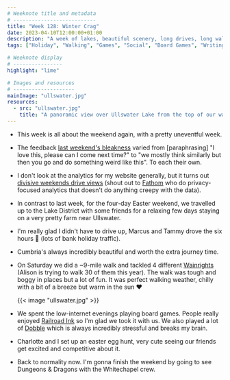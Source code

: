 ```yaml
---
# Weeknote title and metadata
# ---------------------------
title: "Week 128: Winter Crag"
date: 2023-04-10T12:00:00+01:00
description: "A week of lakes, beautiful scenery, long drives, long walks, easter egg hunts with friends, meta weeknotes, Railroad Ink, and looking forward to the D&D movie"
tags: ["Holiday", "Walking", "Games", "Social", "Board Games", "Writing", "Films", "D&D"]

# Weeknote display
# ----------------
highlight: "lime"

# Images and resources
# --------------------
mainImage: "ullswater.jpg"
resources:
  - src: "ullswater.jpg"
    title: "A panoramic view over Ullswater Lake from the top of our walk. The sun is shining and the sky is blue."
---
```


  * This week is all about the weekend again, with a pretty uneventful week.

  * The feedback [last weekend's bleakness](/weeknotes/127/) varied from [paraphrasing] "I love this, please can I come next time?" to "we mostly think similarly but then you go and do something weird like this". To each their own.

  * I don't look at the analytics for my website generally, but it turns out [divisive weekends drive views](https://app.usefathom.com/share/lzdrdpso/rowanmanning.com?from=2023-03-10+00%3A00%3A00&page=1&range=custom&sort=visitors%3Adesc&to=2023-04-10+23%3A59%3A59) (shout out to [Fathom](https://usefathom.com/ref/PM56BH) who do privacy-focused analytics that doesn't do anything creepy with the data).

  * In contrast to last week, for the four-day Easter weekend, we travelled up to the Lake District with some friends for a relaxing few days staying on a very pretty farm near Ullswater.

  * I'm really glad I didn't have to drive up, Marcus and Tammy drove the six hours :grimacing: (lots of bank holiday traffic).

  * Cumbria's always incredibly beautiful and worth the extra journey time.

  * On Saturday we did a ~9-mile walk and tackled 4 different [Wainrights](https://en.wikipedia.org/wiki/Alfred_Wainwright) (Alison is trying to walk 30 of them this year). The walk was tough and boggy in places but a lot of fun. It was perfect walking weather, chilly with a bit of a breeze but warm in the sun :heart:

    {{< image "ullswater.jpg" >}}

  * We spent the low-internet evenings playing board games. People really enjoyed [Railroad Ink](https://boardgamegeek.com/boardgame/245654/railroad-ink-deep-blue-edition) so I'm glad we took it with us. We also played a lot of [Dobble](https://boardgamegeek.com/boardgame/63268/spot-it) which is always incredibly stressful and breaks my brain.

  * Charlotte and I set up an easter egg hunt, very cute seeing our friends get excited and competitive about it.

  * Back to normality now. I'm gonna finish the weekend by going to see Dungeons & Dragons with the Whitechapel crew.
